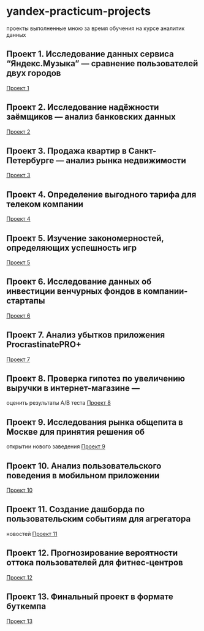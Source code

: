 # yandex-practicum-projects
проекты выполненные мною за время обучения на курсе аналитик данных
##  Проект 1. Исследование данных сервиса “Яндекс.Музыка” — сравнение пользователей двух городов

<a href="https://github.com/konchikovamarina/yandex-practicum-projects/tree/main/Проект%201/" target="_blank">Проект 1</a>

##  Проект 2. Исследование надёжности заёмщиков — анализ банковских данных
<a href="https://github.com/konchikovamarina/yandex-practicum-projects/tree/main/Проект%202/" target="_blank">Проект 2</a>
##  Проект 3. Продажа квартир в Санкт-Петербурге — анализ рынка недвижимости
<a href="https://github.com/konchikovamarina/yandex-practicum-projects/tree/main/Проект%203/" target="_blank">Проект 3</a>

##  Проект 4. Определение выгодного тарифа для телеком компании
<a href="https://github.com/konchikovamarina/yandex-practicum-projects/tree/main/Проект%204/" target="_blank">Проект 4</a>

##  Проект 5. Изучение закономерностей, определяющих успешность игр
<a href="https://github.com/konchikovamarina/yandex-practicum-projects/tree/main/Проект%205/" target="_blank">Проект 5</a>

##  Проект 6. Исследование данных об инвестиции венчурных фондов в компании-стартапы
<a href="https://github.com/konchikovamarina/yandex-practicum-projects/tree/main/Проект%206/" target="_blank">Проект 6</a>

##  Проект 7. Анализ убытков приложения ProcrastinatePRO+
<a href="https://github.com/konchikovamarina/yandex-practicum-projects/tree/main/Проект%207/" target="_blank">Проект 7</a>

##  Проект 8. Проверка гипотез по увеличению выручки в интернет-магазине —
оценить результаты A/B теста
<a href="https://github.com/konchikovamarina/yandex-practicum-projects/tree/main/Проект%208/" target="_blank">Проект 8</a>

##  Проект 9. Исследования рынка общепита в Москве для принятия решения об
открытии нового заведения
<a href="https://github.com/konchikovamarina/yandex-practicum-projects/tree/main/Проект%209/" target="_blank">Проект 9</a>

##  Проект 10. Анализ пользовательского поведения в мобильном приложении
<a href="https://github.com/konchikovamarina/yandex-practicum-projects/tree/main/Проект%2010/" target="_blank">Проект 10</a>

##  Проект 11. Создание дашборда по пользовательским событиям для агрегатора
новостей
<a href="https://github.com/konchikovamarina/yandex-practicum-projects/tree/main/Проект%2011/" target="_blank">Проект 11</a>

##  Проект 12. Прогнозирование вероятности оттока пользователей для фитнес-центров
<a href="https://github.com/konchikovamarina/yandex-practicum-projects/tree/main/Проект%2012/" target="_blank">Проект 12</a>

##  Проект 13. Финальный проект в формате буткемпа
<a href="https://github.com/konchikovamarina/yandex-practicum-projects/tree/main/Проект%2013/" target="_blank">Проект 13</a>

##
